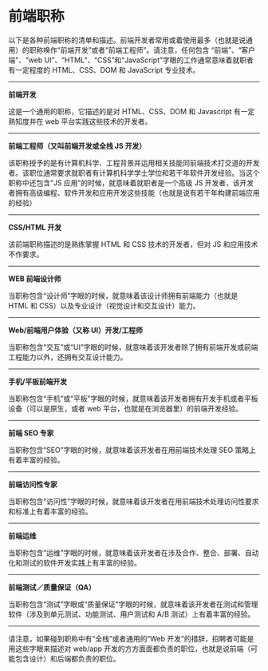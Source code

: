 # 前端职称

以下是各种前端职称的清单和描述。前端开发者常用或着使用最多（也就是说通用）的职称唤作“前端开发”或者“前端工程师”。请注意，任何包含 “前端”、“客户端”、“web UI”、“HTML”、“CSS”和“JavaScript”字眼的工作通常意味着就职者有一定程度的 HTML、CSS、DOM 和 JavaScript 专业技术。

***

**前端开发**

这是一个通用的职称，它描述的是对 HTML、CSS、DOM 和 Javascript 有一定熟知度并在 web 平台实践这些技术的开发者。

***

**前端工程师（又叫前端开发或全栈 JS 开发）**

该职称授予的是有计算机科学、工程背景并运用相关技能同前端技术打交道的开发者。该职位通常要求就职者有计算机科学学士学位和若干年软件开发经验。当这个职称中还包含“JS 应用”的时候，就意味着就职者是一个高级 JS 开发者，该开发者拥有高级编程、软件开发和应用开发这些技能（也就是说有若干年构建前端应用的经验）

***

**CSS/HTML 开发**

该前端职称描述的是熟练掌握 HTML 和 CSS 技术的开发者，但对 JS 和应用技术不作要求。

***

**WEB 前端设计师**

当职称包含“设计师”字眼的时候，就意味着该设计师拥有前端能力（也就是 HTML 和 CSS）以及专业设计（视觉设计和交互设计）能力。

***

**Web/前端用户体验（又称 UI）开发/工程师**

当职称包含“交互”或“UI”字眼的时候，就意味着该开发者除了拥有前端开发或前端工程能力以外，还拥有交互设计能力。

***

**手机/平板前端开发**

当职称包含“手机”或“平板”字眼的时候，就意味着该开发者拥有开发手机或者平板设备（可以是原生，或者 web 平台，也就是在浏览器里）的前端开发经验。

***

**前端 SEO 专家**

当职称包含“SEO”字眼的时候，就意味着该开发者在用前端技术处理 SEO 策略上有着丰富的经验。

***

**前端访问性专家**

当职称包含“访问性”字眼的时候，就意味着该开发者在用前端技术处理访问性要求和标准上有着丰富的经验。

***

**前端运维**

当职称包含“运维”字眼的时候，就意味着该开发者在涉及合作、整合、部署、自动化和测试的软件开发实践上有丰富的经验。

***

**前端测试／质量保证（QA）**

当职称包含“测试”字眼或“质量保证”字眼的时候，就意味着该开发者在测试和管理软件（涉及到单元测试、功能测试、用户测试和 A/B 测试）上有着丰富的经验。

***

请注意，如果碰到职称中有“全栈”或者通用的“Web 开发”的措辞，招聘者可能是用这些字眼来描述对 web/app 开发的方方面面都负责的职位，也就是说前端（可能包含设计）和后端都负责的职位。

